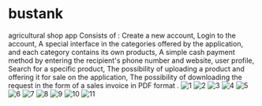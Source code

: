 # bustank

agricultural shop app
Consists of :
Create a new account,
Login to the account,
A special interface in the categories offered by the application, and each category contains its own products,
A simple cash payment method by entering the recipient's phone number and website,
user profile,
Search for a specific product,
The possibility of uploading a product and offering it for sale on the application,
The possibility of downloading the request in the form of a sales invoice in PDF format .
![1](https://user-images.githubusercontent.com/85794958/156411017-bdc0cc6b-aa53-4f49-9d3e-2c5b5370bd42.png)
![2](https://user-images.githubusercontent.com/85794958/156410987-21aa6714-283a-456c-acee-594dd2dd3fbd.png)
![3](https://user-images.githubusercontent.com/85794958/156410992-6db66de8-91d4-4f6d-99e5-e3932cd27fc3.png)
![4](https://user-images.githubusercontent.com/85794958/156410998-39158e0f-13a4-4a57-9ac3-927b2fd3d3b3.png)
![5](https://user-images.githubusercontent.com/85794958/156527728-f6d4b66f-b65a-4bd6-a5ed-3c9980d81536.png)
![6](https://user-images.githubusercontent.com/85794958/156411001-1f18b944-622e-41d1-83f2-5b2e22cd2266.png)
![7](https://user-images.githubusercontent.com/85794958/156411005-d60051a6-cbc4-4624-8962-4a794e80ae7c.png)
![8](https://user-images.githubusercontent.com/85794958/156411006-4a184431-306c-41f8-8677-2b0f3d6fc95c.png)
![9](https://user-images.githubusercontent.com/85794958/156411007-7d850ed4-f5a8-46f6-b7f7-75eb5ff8ddcc.png)
![10](https://user-images.githubusercontent.com/85794958/156411011-36c98f1f-72e6-4925-a24e-914621090a70.png)
![11](https://user-images.githubusercontent.com/85794958/156411015-72349b0e-e545-4b07-bde7-20887497832c.png)
